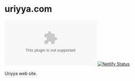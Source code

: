 # uriyya.com

[![Build Status](https://bhbarquero.visualstudio.com/Uriyya/_apis/build/status/hernandezbb.uriyya.com?branchName=master)](https://bhbarquero.visualstudio.com/Uriyya/_build/latest?definitionId=2&branchName=master) [![Netlify Status](https://api.netlify.com/api/v1/badges/7abcd9b4-c546-496e-998b-3a898ad5694a/deploy-status)](https://app.netlify.com/sites/uriyyasite/deploys)

Uriyya web site.